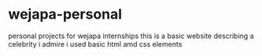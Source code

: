 # wejapa-personal
personal projects for wejapa internships
this is a basic website describing a celebrity i admire
i used basic html amd css elements
